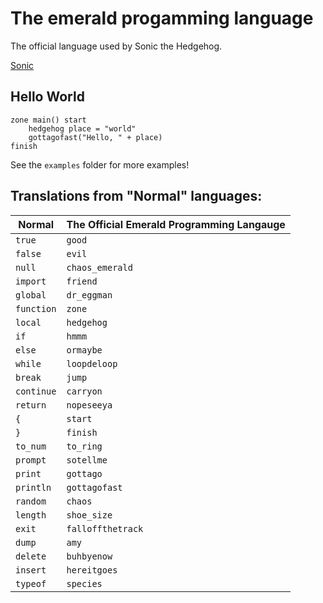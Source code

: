 # The emerald progamming language

The official language used by Sonic the Hedgehog.

[Sonic](https://tenor.com/view/sonic-gif-25687409)

## Hello World

```
zone main() start
	hedgehog place = "world"
	gottagofast("Hello, " + place)
finish
```

 See the `examples` folder for more examples!

## Translations from "Normal" languages:
| Normal | The Official Emerald Programming Langauge |
|--------|----|
| `true`      | `good` |
| `false`     | `evil` |
| `null`      | `chaos_emerald` |
| `import`    | `friend` |
| `global`    | `dr_eggman` |
| `function`  | `zone` |
| `local`     | `hedgehog` |
| `if`        | `hmmm` |
| `else`      | `ormaybe` |
| `while`     | `loopdeloop` |
| `break`     | `jump` |
| `continue`  | `carryon` |
| `return`    | `nopeseeya` |
| `{`         | `start` |
| `}`         | `finish` |
| `to_num`    | `to_ring` |
| `prompt`    | `sotellme` |
| `print`     | `gottago` |
| `println`   | `gottagofast` |
| `random`    | `chaos` |
| `length`    | `shoe_size` |
| `exit`      | `falloffthetrack` |
| `dump`      | `amy` |
| `delete`    | `buhbyenow` |
| `insert`    | `hereitgoes` |
| `typeof`    | `species` |
